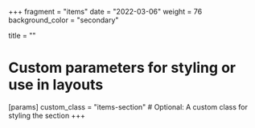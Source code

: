 +++
fragment = "items"
date = "2022-03-06"
weight = 76
background_color = "secondary"

title = ""

# Custom parameters for styling or use in layouts
[params]
  custom_class = "items-section"  # Optional: A custom class for styling the section
+++
